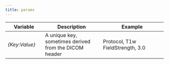 ```yaml
---
title: params
---
```


<table data-full-width="true"><thead><tr><th width="137.4">Variable</th><th width="345">Description</th><th width="366">Example</th></tr></thead><tbody><tr><td><em>{Key:Value}</em></td><td>A unique key, sometimes derived from the DICOM header</td><td>Protocol, T1w<br>FieldStrength, 3.0</td></tr></tbody></table>
